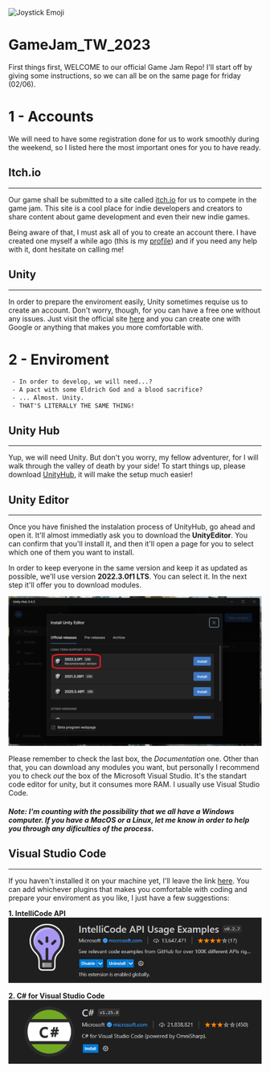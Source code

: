 
![Joystick Emoji](https://github.githubassets.com/images/icons/emoji/unicode/1f3ae.png?v8)

# **GameJam_TW_2023**

First things first, WELCOME to our official Game Jam Repo! I'll start off by giving some instructions, so we can all be on the same page for friday (02/06).


# 1 - Accounts
We will need to have some registration done for us to work smoothly during the weekend, so I listed here the most important ones for you to have ready.

## Itch.io
---
Our game shall be submitted to a site called [itch.io](https://itch.io) for us to compete in the game jam. This site is a cool place for indie developers and creators to share content about game development and even their new indie games.

Being aware of that, I must ask all of you to create an account there. I have created one myself a while ago (this is my [profile](https://angelion879.itch.io)) and if you need any help with it, dont hesitate on calling me!

## Unity
---
In order to prepare the enviroment easily, Unity sometimes requise us to create an account. Don't worry, though, for you can have a free one without any issues. Just visit the official site [here](https://unity.com) and you can create one with Google or anything that makes you more comfortable with.

# 2 - Enviroment
```
 - In order to develop, we will need...?
 - A pact with some Eldrich God and a blood sacrifice?
 - ... Almost. Unity.
 - THAT'S LITERALLY THE SAME THING!
```

## Unity Hub
---
Yup, we will need Unity. But don't you worry, my fellow adventurer, for I will walk through the valley of death by your side!
To start things up, please download [UnityHub](https://unity.com/download), it will make the setup much easier!

## Unity Editor
---
Once you have finished the instalation process of UnityHub, go ahead and open it. It'll almost immediatly ask you to download the **UnityEditor**. You can confirm that you'll install it, and then it'll open a page for you to select which one of them you want to install.

In order to keep everyone in the same version and keep it as updated as possible, we'll use version **2022.3.0f1 LTS**. You can select it. In the next step it'll offer you to download modules. 

![Guide Screenshot](./txt_assets/unityEditor.png)

Please remember to check the last box, the *Documentation* one. Other than that, you can download any modules you want, but personally I recommend you to check *out* the box of the Microsoft Visual Studio. It's the standart code editor for unity, but it consumes more RAM. I usually use Visual Studio Code.


#### *Note: I'm counting with the possibility that we all have a Windows computer. If you have a MacOS or a Linux, let me know in order to help you through any dificulties of the process.*

## Visual Studio Code
---
If you haven't installed it on your machine yet, I'll leave the link [here](https://code.visualstudio.com). You can add whichever plugins that makes you comfortable with coding and prepare your enviroment as you like, I just have a few suggestions:

  **1. IntelliCode API**
  ![Guide Screenshot](./txt_assets/Intellicode.png)

  **2. C# for Visual Studio Code**
  ![Guide Screenshot](./txt_assets/Csharp.png)
